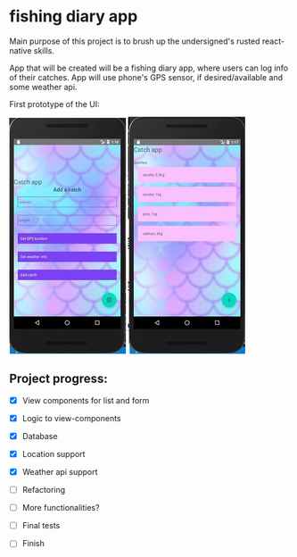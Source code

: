 # fishing diary app

Main purpose of this project is to brush up the undersigned's rusted react-native skills.
  
App that will be created will be a fishing diary app, where users can log info of their catches. 
App will use phone's GPS sensor, if desired/available and some weather api.

First prototype of the UI:

![UI_Add](assets/images/protoAdd.JPG)
![UI_List](assets/images/protoList.JPG)

## Project progress:
- [x] View components for list and form
- [x] Logic to view-components
- [x] Database
- [x] Location support
- [x] Weather api support
- [ ] Refactoring
- [ ] More functionalities?
- [ ] Final tests
- [ ] Finish

